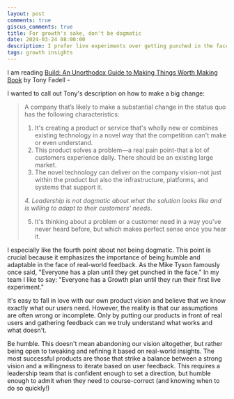 ```yaml
---
layout: post
comments: true
giscus_comments: true
title: For growth's sake, don't be dogmatic
date: 2024-03-24 08:00:00
description: I prefer live experiments over getting punched in the face
tags: growth insights
---
```


I am reading [Build: An Unorthodox Guide to Making Things Worth Making Book](https://g.co/kgs/mVUfke) by Tony Fadell -

I wanted to call out Tony's description on how to make a big change:

> A company that’s likely to make a substantial change in the status quo has the following characteristics:
>
> 1.  It's creating a product or service that's wholly new or combines existing technology in a novel way that the competition can't make or even understand.
> 2.  This product solves a problem—a real pain point-that a lot of customers experience daily. There should be an existing large market.
> 3.  The novel technology can deliver on the company vision-not just within the product but also the infrastructure, platforms, and systems that support it.
>
> _4. Leadership is not dogmatic about what the solution looks like and is willing to adapt to their customers' needs_.
>
> 5.  It's thinking about a problem or a customer need in a way you've never heard before, but which makes perfect sense once you hear it.

I especially like the fourth point about not being dogmatic. This point is crucial because it emphasizes the importance of being humble and adaptable in the face of real-world feedback. As the Mike Tyson famously once said, "Everyone has a plan until they get punched in the face." In my team I like to say: "Everyone has a Growth plan until they run their first live experiment."

It's easy to fall in love with our own product vision and believe that we know exactly what our users need. However, the reality is that our assumptions are often wrong or incomplete. Only by putting our products in front of real users and gathering feedback can we truly understand what works and what doesn't.

Be humble. This doesn't mean abandoning our vision altogether, but rather being open to tweaking and refining it based on real-world insights. The most successful products are those that strike a balance between a strong vision and a willingness to iterate based on user feedback. This requires a leadership team that is confident enough to set a direction, but humble enough to admit when they need to course-correct (and knowing when to do so quickly!)

